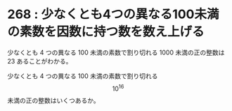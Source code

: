 # 268 : 少なくとも4つの異なる100未満の素数を因数に持つ数を数え上げる

少なくとも 4 つの異なる 100 未満の素数で割り切れる 1000 未満の正の整数は 23 あることがわかる。

少なくとも 4 つの異なる 100 未満の素数で割り切れる$$10^{16}$$未満の正の整数はいくつあるか。
